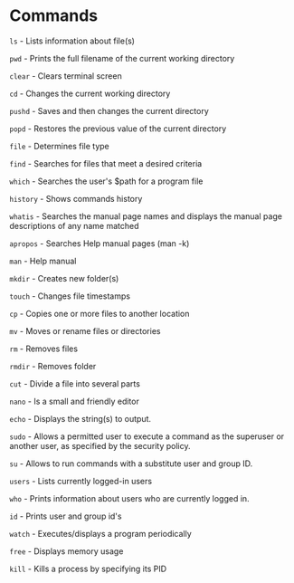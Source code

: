 # Commands

```ls``` - Lists information about file(s)

```pwd``` - Prints the full filename of the current working directory

```clear``` - Clears terminal screen

```cd``` - Changes the current working directory

```pushd``` - Saves and then changes the current directory

```popd``` - Restores the previous value of the current directory

```file``` - Determines file type

```find``` - Searches for files that meet a desired criteria

```which``` - Searches the user's $path for a program file

```history``` - Shows commands history

```whatis``` - Searches the manual page names and displays the manual page descriptions of any name matched

```apropos``` - Searches Help manual pages (man -k)

```man``` - Help manual

```mkdir``` - Creates new folder(s)

```touch``` - Changes file timestamps

```cp``` - Copies one or more files to another location

```mv``` - Moves or rename files or directories

```rm``` - Removes files

```rmdir``` - Removes folder

```cut``` - Divide a file into several parts

```nano``` - Is a small and friendly editor


```echo``` - Displays the string(s) to output.

```sudo``` - Allows a permitted user to execute a command as the superuser or another user, as specified by the security policy.

```su``` - Allows to run commands with a substitute user and group ID.

```users``` - Lists currently logged-in users

```who``` - Prints information about users who are currently logged in.

```id``` - Prints user and group id's

```watch``` - Executes/displays a program periodically

```free``` - Displays memory usage

```kill``` - Kills a process by specifying its PID